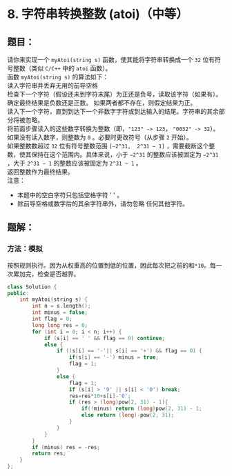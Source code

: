 # 8. 字符串转换整数 (atoi)（中等）
## 题目：
请你来实现一个 `myAtoi(string s)` 函数，使其能将字符串转换成一个 `32` 位有符号整数（类似 `C/C++` 中的 `atoi` 函数）。\
函数 `myAtoi(string s)` 的算法如下：\
读入字符串并丢弃无用的前导空格\
检查下一个字符（假设还未到字符末尾）为正还是负号，读取该字符（如果有）。 确定最终结果是负数还是正数。 如果两者都不存在，则假定结果为正。\
读入下一个字符，直到到达下一个非数字字符或到达输入的结尾。字符串的其余部分将被忽略。\
将前面步骤读入的这些数字转换为整数（即，`"123" -> 123`， `"0032" -> 32`）。如果没有读入数字，则整数为 `0` 。必要时更改符号（从步骤 `2` 开始）。\
如果整数数超过 `32` 位有符号整数范围 `[−2^31,  2^31 − 1]` ，需要截断这个整数，使其保持在这个范围内。具体来说，小于 `−2^31` 的整数应该被固定为 `−2^31` ，大于 `2^31 − 1` 的整数应该被固定为 `2^31 − 1` 。\
返回整数作为最终结果。\
注意：
* 本题中的空白字符只包括空格字符 ' ' 。
* 除前导空格或数字后的其余字符串外，请勿忽略 任何其他字符。

## 题解：
### 方法：模拟
按照规则执行。因为从权重高的位置到低的位置，因此每次把之前的和`*10`。每一次累加完，检查是否越界。
```c++
class Solution {
public:
    int myAtoi(string s) {
        int n = s.length();
        int minus = false;
        int flag = 0;
        long long res = 0;
        for (int i = 0; i < n; i++) {
            if (s[i] == ' ' && flag == 0) continue;
            else {
                if ((s[i] == '-'|| s[i] == '+') && flag == 0) {
                    if(s[i] == '-') minus = true;
                    flag = 1;
                }
                else {
                    flag = 1;
                    if (s[i] > '9' || s[i] < '0') break;
                    res=res*10+s[i]-'0';
                    if (res > (long)pow(2, 31) - 1){
                        if(!minus) return (long)pow(2, 31) - 1;
                        else return (long)-pow(2, 31);
                    }
                }
            }
        }
        if (minus) res = -res;
        return res;
    }
};
```